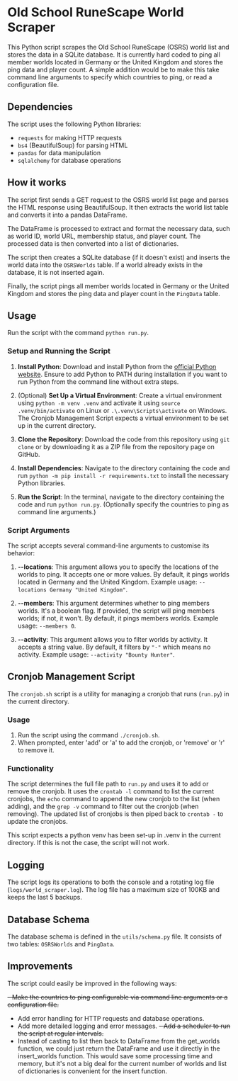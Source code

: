 # Old School RuneScape World Scraper

This Python script scrapes the Old School RuneScape (OSRS) world list and stores the data in a SQLite database. It is currently hard coded to ping all member worlds located in Germany or the United Kingdom and stores the ping data and player count. A simple addition would be to make this take command line arguments to specify which countries to ping, or read a configuration file.

## Dependencies

The script uses the following Python libraries:

- `requests` for making HTTP requests
- `bs4` (BeautifulSoup) for parsing HTML
- `pandas` for data manipulation
- `sqlalchemy` for database operations

## How it works

The script first sends a GET request to the OSRS world list page and parses the HTML response using BeautifulSoup. It then extracts the world list table and converts it into a pandas DataFrame.

The DataFrame is processed to extract and format the necessary data, such as world ID, world URL, membership status, and player count. The processed data is then converted into a list of dictionaries.

The script then creates a SQLite database (if it doesn't exist) and inserts the world data into the `OSRSWorlds` table. If a world already exists in the database, it is not inserted again.

Finally, the script pings all member worlds located in Germany or the United Kingdom and stores the ping data and player count in the `PingData` table.

## Usage

Run the script with the command `python run.py`.

### Setup and Running the Script

1. **Install Python**: Download and install Python from the [official Python website](https://www.python.org/downloads/). Ensure to add Python to PATH during installation if you want to run Python from the command line without extra steps. 

2. (Optional) **Set Up a Virtual Environment**: Create a virtual environment using `python -m venv .venv` and activate it using `source .venv/bin/activate` on Linux or `.\.venv\Scripts\activate` on Windows. The Cronjob Management Script expects a virtual environment to be set up in the current directory.

3. **Clone the Repository**: Download the code from this repository using `git clone` or by downloading it as a ZIP file from the repository page on GitHub.

4. **Install Dependencies**: Navigate to the directory containing the code and run `python -m pip install -r requirements.txt` to install the necessary Python libraries.

5. **Run the Script**: In the terminal, navigate to the directory containing the code and run `python run.py`. (Optionally specify the countries to ping as command line arguments.)

### Script Arguments

The script accepts several command-line arguments to customise its behavior:

1. **--locations**: This argument allows you to specify the locations of the worlds to ping. It accepts one or more values. By default, it pings worlds located in Germany and the United Kingdom. Example usage: `--locations Germany "United Kingdom"`.

2. **--members**: This argument determines whether to ping members worlds. It's a boolean flag. If provided, the script will ping members worlds; if not, it won't. By default, it pings members worlds. Example usage: `--members 0`.

3. **--activity**: This argument allows you to filter worlds by activity. It accepts a string value. By default, it filters by `"-"` which means no activity. Example usage: `--activity "Bounty Hunter"`.

## Cronjob Management Script

The `cronjob.sh` script is a utility for managing a cronjob that runs (`run.py`) in the current directory. 

### Usage

1. Run the script using the command `./cronjob.sh`.
2. When prompted, enter 'add' or 'a' to add the cronjob, or 'remove' or 'r' to remove it.

### Functionality

The script determines the full file path to `run.py` and uses it to add or remove the cronjob. It uses the `crontab -l` command to list the current cronjobs, the `echo` command to append the new cronjob to the list (when adding), and the `grep -v` command to filter out the cronjob (when removing). The updated list of cronjobs is then piped back to `crontab -` to update the cronjobs.

This script expects a python venv has been set-up in .venv in the current directory. If this is not the case, the script will not work.

## Logging

The script logs its operations to both the console and a rotating log file (`logs/world_scraper.log`). The log file has a maximum size of 100KB and keeps the last 5 backups.

## Database Schema

The database schema is defined in the `utils/schema.py` file. It consists of two tables: `OSRSWorlds` and `PingData`.

## Improvements

The script could easily be improved in the following ways:

~~- Make the countries to ping configurable via command line arguments or a configuration file.~~
- Add error handling for HTTP requests and database operations.
- Add more detailed logging and error messages.
~~- Add a scheduler to run the script at regular intervals.~~
- Instead of casting to list then back to DataFrame from the get_worlds function, we could just return the DataFrame and use it directly in the insert_worlds function. This would save some processing time and memory, but it's not a big deal for the current number of worlds and list of dictionaries is convenient for the insert function.
